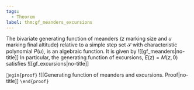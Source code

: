 ```yaml
---
tags:
  - Theorem
label: thm:gf_meanders_excursions
---
```

The bivariate generating function of meanders ($z$ marking size and $u$ marking final altitude) relative to a simple step set $\mathcal{S}$ with characteristic polynomial $P(u)$, is an algebraic function. It is given by
![[gf_meanders|no-title]]
In particular, the generating function of excursions, $E(z) = M(z,0)$ satisfies
![[gf_excursions|no-title]]

`egin{proof}`
![[Generating function of meanders and excursions. Proof|no-title]]
`\end{proof}`
